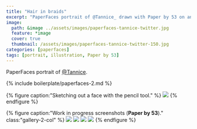 ```yaml
---
title: "Hair in braids"
excerpt: "PaperFaces portrait of @Tannice_ drawn with Paper by 53 on an iPad."
image: 
  path: &image ../assets/images/paperfaces-tannice-twitter.jpg 
  feature: *image
  cover: true
  thumbnail: /assets/images/paperfaces-tannice-twitter-150.jpg
categories: [paperfaces]
tags: [portrait, illustration, Paper by 53]
---
```


PaperFaces portrait of <a href="https://twitter.com/Tannice_">@Tannice</a>.

{% include boilerplate/paperfaces-2.md %}

{% figure caption:"Sketching out a face with the pencil tool." %}
[![](/assets/images/paperfaces-tannice-process-1-750.jpg)](/assets/images/paperfaces-tannice-process-1-lg.jpg)
{% endfigure %}

{% figure caption:"Work in progress screenshots (**Paper by 53**)." class:"gallery-2-col" %}
[![](/assets/images/paperfaces-tannice-process-2-600.jpg)](/assets/images/paperfaces-tannice-process-2-lg.jpg)
[![](/assets/images/paperfaces-tannice-process-3-600.jpg)](/assets/images/paperfaces-tannice-process-3-lg.jpg)
[![](/assets/images/paperfaces-tannice-process-4-600.jpg)](/assets/images/paperfaces-tannice-process-4-lg.jpg)
[![](/assets/images/paperfaces-tannice-process-5-600.jpg)](/assets/images/paperfaces-tannice-process-5-lg.jpg)
{% endfigure %}
